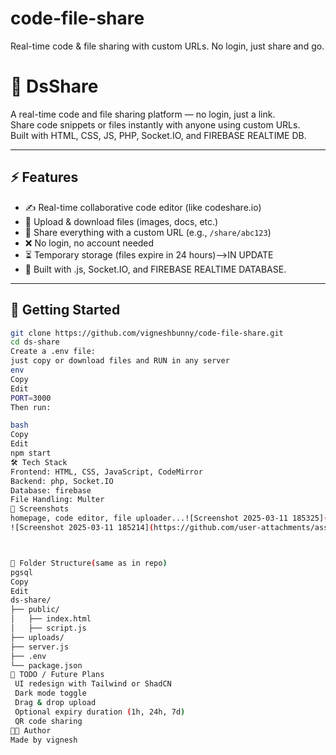 # code-file-share
Real-time code &amp; file sharing with custom URLs. No login, just share and go.

# 🧠 DsShare

A real-time code and file sharing platform — no login, just a link.  
Share code snippets or files instantly with anyone using custom URLs.  
Built with HTML, CSS, JS, PHP, Socket.IO, and FIREBASE REALTIME DB.

---

## ⚡ Features

- ✍️ Real-time collaborative code editor (like codeshare.io)
- 📁 Upload & download files (images, docs, etc.)
- 🔗 Share everything with a custom URL (e.g., `/share/abc123`)
- ❌ No login, no account needed
- ⏳ Temporary storage (files expire in 24 hours)-->IN UPDATE
- 💬 Built with .js, Socket.IO, and FIREBASE REALTIME DATABASE.

---

## 🚀 Getting Started

```bash
git clone https://github.com/vigneshbunny/code-file-share.git
cd ds-share
Create a .env file:
just copy or download files and RUN in any server
env
Copy
Edit
PORT=3000
Then run:

bash
Copy
Edit
npm start
🛠️ Tech Stack
Frontend: HTML, CSS, JavaScript, CodeMirror
Backend: php, Socket.IO
Database: firebase
File Handling: Multer
📸 Screenshots
homepage, code editor, file uploader...![Screenshot 2025-03-11 185325](https://github.com/user-attachments/assets/eb351007-1a1f-4142-ad9a-4efc7533015e)
![Screenshot 2025-03-11 185214](https://github.com/user-attachments/assets/346b3966-a500-4c44-9295-11eda48a1174)



📂 Folder Structure(same as in repo)
pgsql
Copy
Edit
ds-share/
├── public/
│   ├── index.html
│   ├── script.js
├── uploads/
├── server.js
├── .env
└── package.json
📌 TODO / Future Plans
 UI redesign with Tailwind or ShadCN
 Dark mode toggle
 Drag & drop upload
 Optional expiry duration (1h, 24h, 7d)
 QR code sharing
🧑‍💻 Author
Made by vignesh
